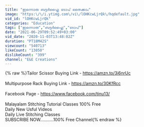 ```yaml
---
title: "ഇന്നൊരു ബട്ടർഫ്ലൈ ടോപ് തൈക്കാം"
image: "https:\/\/i.ytimg.com\/vi\/lOHKcwLjrQk\/hqdefault.jpg"
vid_id: "lOHKcwLjrQk"
categories: "Education"
tags: ["ഇന്നൊരു","ബട്ടർഫ്ലൈ","ടോപ്"]
date: "2021-06-29T09:52:49+03:00"
vid_date: "2020-11-03T13:48:02Z"
duration: "PT18M42S"
viewcount: "540713"
likeCount: "13050"
dislikeCount: "399"
channel: "E&E Creations"
---
```

{% raw %}Tailor Scissor Buying  Link  - <a rel="nofollow" target="blank" href="https://amzn.to/3i6nrUc">https://amzn.to/3i6nrUc</a><br /><br />Multipurpose Rack Buying Link - <a rel="nofollow" target="blank" href="https://amzn.to/30KfRcc">https://amzn.to/30KfRcc</a><br /><br />Facebook Page - <a rel="nofollow" target="blank" href="https://www.facebook.com/tinu13/">https://www.facebook.com/tinu13/</a><br /><br />Malayalam Stitching Tutorial Classes 100% Free<br />Daily New Usful Videos<br />Daily Live Stitching Classes<br />SUBSCRIBE NOW...........100% Free Channel{% endraw %}
